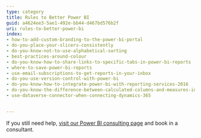 ```yaml
---
type: category
title: Rules to Better Power BI
guid: a4624ee3-5ae1-492e-bb44-d467bd576b2f
uri: rules-to-better-power-bi
index:
- how-to-add-custom-branding-to-the-power-bi-portal
- do-you-place-your-slicers-consistently
- do-you-know-not-to-use-alphabetical-sorting
- best-practices-around-colour
- do-you-know-how-to-share-links-to-specific-tabs-in-power-bi-reports
- where-to-save-power-bi-reports
- use-email-subscriptions-to-get-reports-in-your-inbox
- do-you-use-version-control-with-power-bi
- do-you-know-how-to-integrate-power-bi-with-reporting-services-2016
- do-you-know-the-difference-between-calculated-columns-and-measures-in-power-bi
- use-dataverse-connector-when-connecting-dynamics-365


---
```

If you still need help, [visit our Power BI consulting page](https&#58;//www.ssw.com.au/ssw/Consulting/Power-BI.aspx) and book in a consultant.


